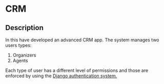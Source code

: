 # CRM 

## Description
In this have developed an advanced CRM app.
The system manages two users types: 
1. Organizers
2. Agents

Each type of user has a different level of permissions and those are enforced by using the <ins>Django authentication system.</ins> 
